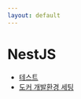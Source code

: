 ```yaml
---
layout: default
---
```

# NestJS

* [테스트](./2023/08/13/testing.html)
* [도커 개발환경 세팅](./2023/08/11/docker-setting.html)
